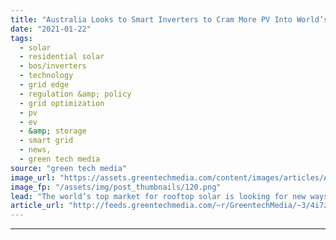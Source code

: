 ```yaml
---
title: "Australia Looks to Smart Inverters to Cram More PV Into World’s Top Solar Market"
date: "2021-01-22"
tags: 
  - solar
  - residential solar
  - bos/inverters
  - technology
  - grid edge
  - regulation &amp; policy
  - grid optimization
  - pv
  - ev
  - &amp; storage
  - smart grid
  - news,
  - green tech media
source: "green tech media"
image_url: "https://assets.greentechmedia.com/content/images/articles/Australia_Solar_Rooftop_XL_Shutterstock.jpg"
image_fp: "/assets/img/post_thumbnails/120.png"
lead: "The world’s top market for rooftop solar is looking for new ways to add distributed PV to its electricity system by fine-tuning its interplay with the power grid. This year, utilities in the Australian states South Australia and Victoria will roll ou ..."
article_url: "http://feeds.greentechmedia.com/~r/GreentechMedia/~3/4i7z8gQxuE8/worlds-top-rooftop-solar-market-looks-to-cram-in-more-pv"
---
```


---
